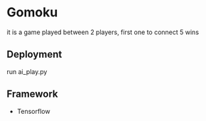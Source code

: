 # Gomoku

it is a game played between 2 players, first one to connect 5 wins

## Deployment
run ai_play.py



## Framework 
* Tensorflow
